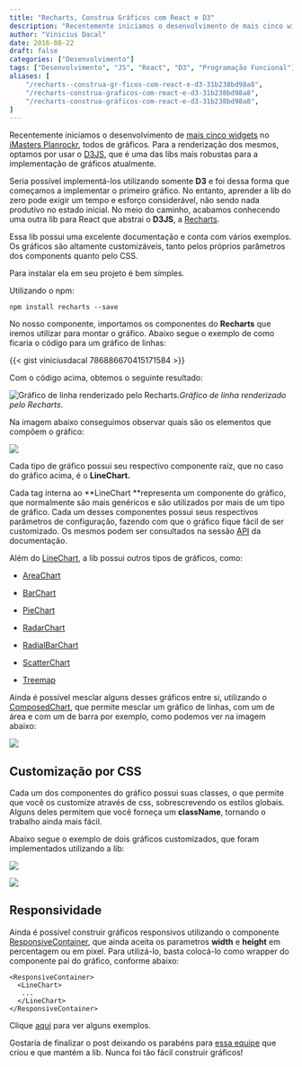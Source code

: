 ```yaml
---
title: "Recharts, Construa Gráficos com React e D3"
description: "Recentemente iniciamos o desenvolvimento de mais cinco widgets no iMasters Planrockr, todos de gráficos. Para a renderização dos mesmos, optamos por usar o D3JS, que é uma das libs..."
author: "Vinicius Dacal"
date: 2016-08-22
draft: false
categories: ["Desenvolvimento"]
tags: ["Desenvolvimento", "JS", "React", "D3", "Programação Funcional"]
aliases: [
    "/recharts--construa-gr-ficos-com-react-e-d3-31b238bd98a8",
    "/recharts-construa-graficos-com-react-e-d3-31b238bd98a8",
    "/recharts-construa-gráficos-com-react-e-d3-31b238bd98a8",
]
---
```


Recentemente iniciamos o desenvolvimento de [mais cinco widgets](https://blog.planrockr.com/novo-plano-novos-conte%C3%BAdos-e-gr%C3%A1ficos-no-planrockr-f2b4ab0c9d18#.vudj5kkkc) no [iMasters Planrockr](http://planrockr.com), todos de gráficos. Para a renderização dos mesmos, optamos por usar o [D3JS](https://d3js.org/), que é uma das libs mais robustas para a implementação de gráficos atualmente.

Seria possível implementá-los utilizando somente **D3** e foi dessa forma que começamos a implementar o primeiro gráfico. No entanto, aprender a lib do zero pode exigir um tempo e esforço considerável, não sendo nada produtivo no estado inicial. No meio do caminho, acabamos conhecendo uma outra lib para React que abstrai o **D3JS**, a [Recharts](http://recharts.org/).

Essa lib possui uma excelente documentação e conta com vários exemplos. Os gráficos são altamente customizáveis, tanto pelos próprios parâmetros dos components quanto pelo CSS.

Para instalar ela em seu projeto é bem simples.

Utilizando o npm:

    npm install recharts --save

No nosso componente, importamos os componentes do **Recharts** que iremos utilizar para montar o gráfico. Abaixo segue o exemplo de como ficaria o código para um gráfico de linhas:

{{< gist viniciusdacal 786886670415171584 >}}

Com o código acima, obtemos o seguinte resultado:

![Gráfico de linha renderizado pelo Recharts.](https://cdn-images-1.medium.com/max/2000/1*af9UjLpzsJ_PiMcmcTDEnQ.png)*Gráfico de linha renderizado pelo Recharts.*

Na imagem abaixo conseguimos observar quais são os elementos que compõem o gráfico:

![](https://cdn-images-1.medium.com/max/2000/1*WfFRIrgKGSM4aZr-RoGIyw.jpeg)

Cada tipo de gráfico possui seu respectivo componente raiz, que no caso do gráfico acima, é o **LineChart.**

Cada tag interna ao **LineChart **representa um componente do gráfico, que normalmente são mais genéricos e são utilizados por mais de um tipo de gráfico. Cada um desses componentes possui seus respectivos parâmetros de configuração, fazendo com que o gráfico fique fácil de ser customizado. Os mesmos podem ser consultados na sessão [API](http://recharts.org/api) da documentação.

Além do [LineChart](http://recharts.org/api#LineChart), a lib possui outros tipos de gráficos, como:

* [AreaChart](http://recharts.org/api#AreaChart)

* [BarChart](http://recharts.org/api#BarChart)

* [PieChart](http://recharts.org/api#PieChart)

* [RadarChart](http://recharts.org/api#RadarChart)

* [RadialBarChart](http://recharts.org/api#RadialBarChart)

* [ScatterChart](http://recharts.org/api#ScatterChart)

* [Treemap](http://recharts.org/api#Treemap)

Ainda é possível mesclar alguns desses gráficos entre si, utilizando o [ComposedChart](http://recharts.org/api#ComposedChart), que permite mesclar um gráfico de linhas, com um de área e com um de barra por exemplo, como podemos ver na imagem abaixo:

![](https://cdn-images-1.medium.com/max/2000/1*dm0yQ0VfDXQ_5_I_vIpmIA.png)

## Customização por CSS

Cada um dos componentes do gráfico possui suas classes, o que permite que você os customize através de css, sobrescrevendo os estilos globais. Alguns deles permitem que você forneça um **className**, tornando o trabalho ainda mais fácil.

Abaixo segue o exemplo de dois gráficos customizados, que foram implementados utilizando a lib:

![](https://cdn-images-1.medium.com/max/2000/1*Gi4ro0h4lX1dVk9cfp6ZOg.png)

![](https://cdn-images-1.medium.com/max/2000/1*fbvRI7kxAQzAxhlnroCr4Q.png)

## Responsividade

Ainda é possível construir gráficos responsivos utilizando o componente [ResponsiveContainer](http://recharts.org/api#ResponsiveContainer), que ainda aceita os parametros **width** e **height** em percentagem ou em pixel. Para utilizá-lo, basta colocá-lo como wrapper do componente pai do gráfico, conforme abaixo:

    <ResponsiveContainer>
      <LineChart>
       ...
      </LineChart>
    </ResponsiveContainer>

Clique [aqui](http://recharts.org/examples#AreaResponsiveContainer) para ver alguns exemplos.

Gostaria de finalizar o post deixando os parabéns para [essa equipe](https://github.com/recharts/recharts/graphs/contributors) que criou e que mantém a lib. Nunca foi tão fácil construir gráficos!
